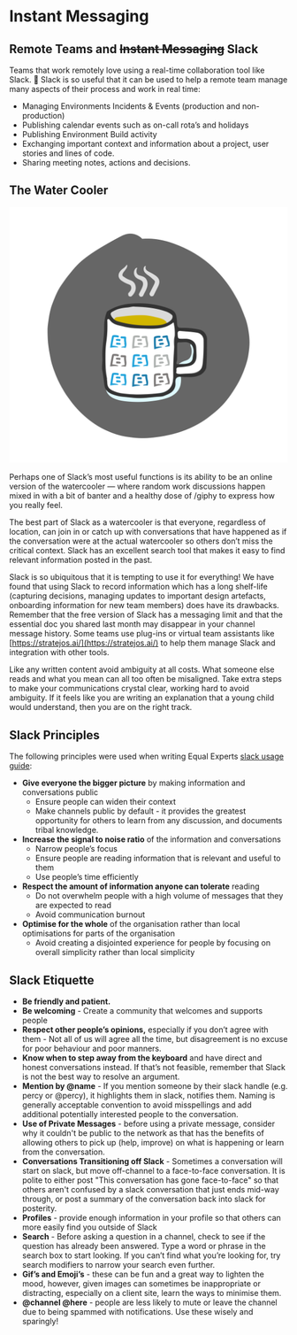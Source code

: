 # Instant Messaging

## Remote Teams and ~~Instant Messaging~~ Slack

Teams that work remotely love using a real-time collaboration tool like Slack. 💛 Slack is so useful that it can be used to help a remote team manage many aspects of their process and work in real time:

* Managing Environments Incidents & Events \(production and non-production\)
* Publishing calendar events such as on-call rota’s and holidays
* Publishing Environment Build activity
* Exchanging important context and information about a project, user stories and lines of code.
* Sharing meeting notes, actions and decisions.

## The Water Cooler

![The modern day watercooler ](.gitbook/assets/mug-01.png)

Perhaps one of Slack’s most useful functions is its ability to be an online version of the watercooler — where random work discussions happen mixed in with a bit of banter and a healthy dose of /giphy to express how you really feel.

The best part of Slack as a watercooler is that everyone, regardless of location, can join in or catch up with conversations that have happened as if the conversation were at the actual watercooler so others don’t miss the critical context. Slack has an excellent search tool that makes it easy to find relevant information posted in the past.

Slack is so ubiquitous that it is tempting to use it for everything! We have found that using Slack to record information which has a long shelf-life \(capturing decisions, managing updates to important design artefacts, onboarding information for new team members\) does have its drawbacks. Remember that the free version of Slack has a messaging limit and that the essential doc you shared last month may disappear in your channel message history. Some teams use plug-ins or virtual team assistants like [https://stratejos.ai/](https://stratejos.ai/) to help them manage Slack and integration with other tools.

Like any written content avoid ambiguity at all costs.  What someone else reads and what you mean can all too often be misaligned.  Take extra steps to make your communications crystal clear, working hard to avoid ambiguity. If it feels like you are writing an explanation that a young child would understand, then you are on the right track.

## **Slack Principles**

The following principles were used when writing Equal Experts [slack usage guide](https://github.com/EqualExperts/slack-guide/blob/master/README.md):

* **Give everyone the bigger picture** by making information and conversations public
  * Ensure people can widen their context
  * Make channels public by default - it provides the greatest opportunity for others to learn from any discussion, and documents tribal knowledge.
* **Increase the signal to noise ratio** of the information and conversations
  * Narrow people’s focus
  * Ensure people are reading information that is relevant and useful to them
  * Use people’s time efficiently
* **Respect the amount of information anyone can tolerate** reading
  * Do not overwhelm people with a high volume of messages that they are expected to read
  * Avoid communication burnout
* **Optimise for the whole** of the organisation rather than local optimisations for parts of the organisation
  * Avoid creating a disjointed experience for people by focusing on overall simplicity rather than local simplicity

## **Slack Etiquette**

* **Be friendly and patient.**
* **Be welcoming** - Create a community that welcomes and supports people 
* **Respect other people’s opinions,** especially if you don’t agree with them - Not all of us will agree all the time, but disagreement is no excuse for poor behaviour and poor manners.
* **Know when to step away from the keyboard** and have direct and honest conversations instead. If that’s not feasible, remember that Slack is not the best way to resolve an argument.
* **Mention by @name** - If you mention someone by their slack handle \(e.g. percy or @percy\), it highlights them in slack, notifies them. Naming is generally acceptable convention to avoid misspellings and add additional potentially interested people to the conversation.
* **Use of Private Messages** - before using a private message, consider why it couldn't be public to the network as that has the benefits of allowing others to pick up \(help, improve\) on what is happening or learn from the conversation.
* **Conversations Transitioning off Slack** - Sometimes a conversation will start on slack, but move off-channel to a face-to-face conversation. It is polite to either post "This conversation has gone face-to-face" so that others aren't confused by a slack conversation that just ends mid-way through, or post a summary of the conversation back into slack for posterity.
* **Profiles** - provide enough information in your profile so that others can more easily find you outside of Slack
* **Search** - Before asking a question in a channel, check to see if the question has already been answered. Type a word or phrase in the search box to start looking. If you can’t find what you’re looking for, try search modifiers to narrow your search even further.
* **Gif’s and Emoji’s** - these can be fun and a great way to lighten the mood, however, given images can sometimes be inappropriate or distracting, especially on a client site, learn the ways to minimise them. 
* **@channel @here** - people are less likely to mute or leave the channel due to being spammed with notifications. Use these wisely and sparingly!



